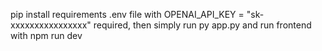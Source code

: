 pip install requirements
.env file with OPENAI_API_KEY = "sk-xxxxxxxxxxxxxxxx" required,
then simply run py app.py and run frontend with npm run dev
